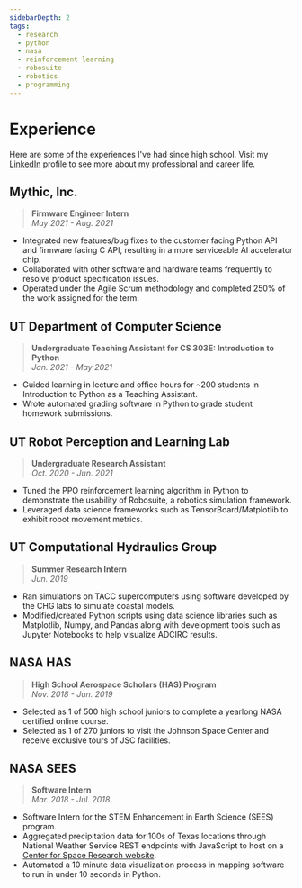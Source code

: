 ```yaml
---
sidebarDepth: 2
tags: 
  - research
  - python
  - nasa
  - reinforcement learning
  - robosuite
  - robotics
  - programming
---
```

# Experience

Here are some of the experiences I've had since high school. Visit my [LinkedIn](https://linkedin.com/in/harishbommakanti) profile to see more about my professional and career life.

## Mythic, Inc.
> **Firmware Engineer Intern**<br>*May 2021 - Aug. 2021*

- Integrated new features/bug fixes to the customer facing Python API and firmware facing C API, resulting in a more serviceable AI accelerator chip.
- Collaborated with other software and hardware teams frequently to resolve product specification issues.
- Operated under the Agile Scrum methodology and completed 250% of the work assigned for the term.

## UT Department of Computer Science
> **Undergraduate Teaching Assistant for CS 303E: Introduction to Python** <br> *Jan. 2021 - May 2021*
- Guided learning in lecture and office hours for ~200 students in Introduction to Python as a Teaching Assistant.
- Wrote automated grading software in Python to grade student homework submissions.
## UT Robot Perception and Learning Lab
> **Undergraduate Research Assistant**<br>*Oct. 2020 - Jun. 2021*

- Tuned the PPO reinforcement learning algorithm in Python to demonstrate the usability of Robosuite, a robotics simulation framework.
- Leveraged data science frameworks such as TensorBoard/Matplotlib to exhibit robot movement metrics.

## UT Computational Hydraulics Group
> **Summer Research Intern**<br>*Jun. 2019*

- Ran simulations on TACC supercomputers using software developed by the CHG labs to simulate coastal models.
- Modified/created Python scripts using data science libraries such as Matplotlib, Numpy, and Pandas along with development tools such as Jupyter Notebooks to help visualize ADCIRC results.

## NASA HAS 
> **High School Aerospace Scholars (HAS) Program**<br>*Nov. 2018 - Jun. 2019*

- Selected as 1 of 500 high school juniors to complete a yearlong NASA certified online course.
- Selected as 1 of 270 juniors to visit the Johnson Space Center and receive exclusive tours of JSC facilities. 


## NASA SEES
> **Software Intern**<br>*Mar. 2018 - Jul. 2018*

- Software Intern for the STEM Enhancement in Earth Science (SEES) program.
- Aggregated precipitation data for 100s of Texas locations through National Weather Service REST endpoints with JavaScript to host on a
[Center for Space Research website](https://agw-prim-green2.csr.utexas.edu/SEES2018/).
- Automated a 10 minute data visualization process in mapping software to run in under 10 seconds in Python.